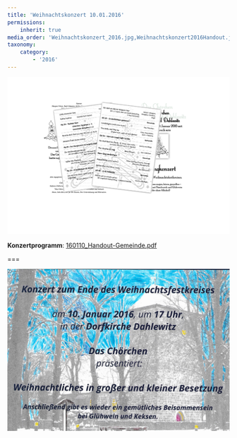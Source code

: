 ```yaml
---
title: 'Weihnachtskonzert 10.01.2016'
permissions:
    inherit: true
media_order: 'Weihnachtskonzert_2016.jpg,Weihnachtskonzert2016Handout.jpg,160110_Handout-Gemeinde.pdf'
taxonomy:
    category:
        - '2016'
---
```



![Weihnachtskonzert2016Handout](Weihnachtskonzert2016Handout.jpg "Weihnachtskonzert2016Handout")

**Konzertprogramm**: [160110_Handout-Gemeinde.pdf](160110_Handout-Gemeinde.pdf)

===

![Weihnachtskonzert_2016](Weihnachtskonzert_2016.jpg "Weihnachtskonzert_2016")